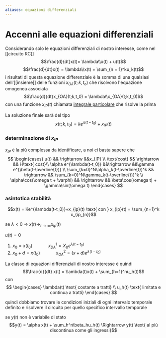 ```yaml
---
aliases: equazioni differenziali
---
```


# Accenni alle equazioni differenziali
Considerando solo le equazioni differenziali di nostro interesse, come nel [[circuito RC]]
$$\frac{d}{dt}x(t)= \lambda\\x(t) + u(t)$$
$$\frac{d}{dt}x(t) = \lambda\\x(t) + \sum_{n = 1}^ku_k(t)$$
i risultati di questa equazione differenziale è la somma di una qualsiasi dell'[[insieme]] delle funzioni $x_{OA}(t;k,t_o)$ che risolvono l'equazione omogenea associata
$$\frac{d}{dt}x_{OA}(t;k,t_0) = \lambda\\x_{OA}(t;k,t_0)$$
con una funzione $x_{IP}(t)$ chiamata <u>integrale particolare</u> che risolve la prima

La soluzione finale sarà del tipo
$$x(t;k,t_0) = ke^{\lambda(t-t_0)} + x_{IP}(t)$$

### determinazione di $x_{IP}$
$x_{IP}$ è la più complessa da identificare, a noi ci basta sapere che
$$
\begin{cases}
u(t) && \rightarrow &&x_{IP} \\
\text{cost} && \rightarrow && H\text{ cost}\\
\alpha e^{\lambda(t-t_0)} &&\rightarrow &&\gamma e^{\beta(t-\overline{t})} \\
\sum_{k=0}^N\alpha_k(t-\overline{t})^k && \rightarrow && \sum_{k=0}^N\gamma_k(t-\overline{t})^k \\
\alpha\cos(\omega t + \varphi) && \rightarrow && \beta\cos(\omega t) + \gamma\sin(\omega t)
\end{cases}
$$

### asintotica stabilità
$$x(t) = Ke^{\lambda(t-t_0)}+x_{ip}(t) \text{ con } x_{ip}(t) = \sum_{n=1}^k x_{ip_{n}}$$

se $\lambda < 0$ => $x(t)\longrightarrow_{t\rightarrow\infty}x_{ip}(t)$

$u(t) = 0$
1. $x_0 = x(t_0)\ \ \ \ \ \ \ \ \ \ \ \ \ x_{DA}^1 = X_0 e^{\lambda (t-t_0)}$
2. $x_0+d = x(t_0)\ \ \ \ \ \ \ \ \ \ \ \ \ x_{OA}^2 = (x+d)e^{\lambda(t-t_0)}$



La classe di equazioni differenziali di nostro interesse è quindi
$$\frac{d}{dt} x(t) = \lambda(t)x(t) + \sum_{h=1}^nu_h(t)$$
con
$$
\begin{cases}
\lambda(t) \text{ costante a tratti} \\
u_h(t) \text{ limitata e continua a tratti}
\end{cases}
$$

quindi dobbiamo trovare le condizioni iniziali di ogni intervalo temporale definito e risolvere il circuito per quello specifico intervallo temporale

se $y(t)$ non è variabile di stato
$$y(t) = \alpha x(t) + \sum_h^n\beta_hu_h(t) \Rightarrow y(t) \text{ al più discontinua come gli ingressi}$$